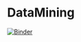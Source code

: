 # DataMining
[![Binder](https://mybinder.org/badge_logo.svg)](https://mybinder.org/v2/gh/rahmafeidi/DataMining/HEAD)
